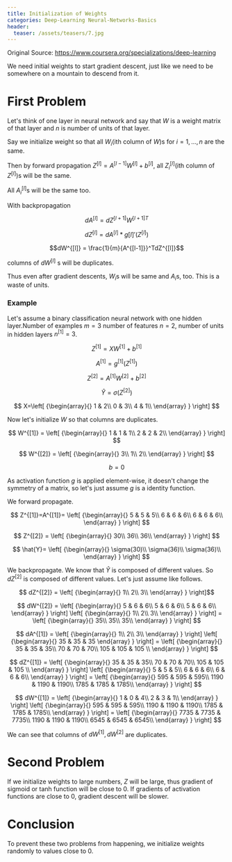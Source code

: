 ```yaml
---
title: Initialization of Weights
categories: Deep-Learning Neural-Networks-Basics
header:
  teaser: /assets/teasers/7.jpg
---
```




Original Source: https://www.coursera.org/specializations/deep-learning



We need initial weights to start gradient descent, just like we need to be somewhere on a mountain to descend from it.

# First Problem

Let's think of one layer in neural network and say that $W$ is a weight matrix of that layer and $n$ is number of units of that layer.

Say we initialize weight so that all $W_i$(ith column of $W$)s for $i=1,...,n$ are the same.

Then by forward propagation $Z^{[l]} = A^{[l-1]}W^{[l]}+b^{[l]}$, all $Z^{[l]}_i$(ith column of $Z^{[l]}$)s will be the same.

All $A^{[l]}_i$s will be the same too.

With backpropagation

$$ dA^{[l]} = dZ^{[l+1]}{W^{[l+1]}}^T $$

$$ dZ^{[l]} = dA^{[l]}*g{[l]}'(Z^{[l]}) $$

$$dW^{[l]} = \frac{1}{m}{A^{[l-1]}}^TdZ^{[l]}$$

columns of $dW^{[l]}$ s will be duplicates.

Thus even after gradient descents, $W_i$s will be same and $A_i$s, too. This is a waste of units.

### Example

Let's assume a binary classification neural network with one hidden layer.Number of examples $m=3$ number of features $n=2$, number of units in hidden layers $n^{[1]}=3$.

$$ Z^{[1]} = XW^{[1]} + b^{[1]} $$

$$ A^{[1]} = g^{[1]}(Z^{[1]}) $$

$$ Z^{[2]} = A^{[1]}W^{[2]} + b^{[2]} $$

$$ \hat{Y} = \sigma(Z^{[2]}) $$


$$
X=\left[ {\begin{array}{}
     1 & 2\\
     0 & 3\\
     4 & 1\\
    \end{array} } \right]
$$

Now let's initialize $W$ so that columns are duplicates.

$$
W^{[1]} = \left[ {\begin{array}{}
   1 & 1 & 1\\
   2 & 2 & 2\\
  \end{array} } \right]
$$

$$
W^{[2]} = \left[ {\begin{array}{}
   3\\
   1\\
   2\\
  \end{array} } \right]
$$


$$b=0$$

As activation function $g$ is applied element-wise, it doesn't change the symmetry of a matrix, so let's just assume $g$ is a identity function.

We forward propagate.

$$ Z^{[1]}=A^{[1]}= \left[ {\begin{array}{}
   5 & 5 & 5\\
   6 & 6 & 6\\
   6 & 6 & 6\\
  \end{array} } \right] $$

$$ Z^{[2]} = \left[ {\begin{array}{}
   30\\
   36\\
   36\\
  \end{array} } \right] $$

$$ \hat{Y}= \left[ {\begin{array}{}
   \sigma(30)\\
   \sigma(36)\\
   \sigma(36)\\
  \end{array} } \right] $$

We backpropagate. We know that $\hat{Y}$ is composed of different values. So $dZ^{[2]}$ is composed of different values. Let's just assume like follows.

$$ dZ^{[2]} = \left[ {\begin{array}{}
   1\\
   2\\
   3\\
  \end{array} } \right]$$

$$ dW^{[2]} =
\left[ {\begin{array}{}
   5 & 6 & 6\\
   5 & 6 & 6\\
   5 & 6 & 6\\
  \end{array} } \right]
\left[ {\begin{array}{}
   1\\
   2\\
   3\\
  \end{array} } \right] =
\left[ {\begin{array}{}
   35\\
   35\\
   35\\
  \end{array} } \right]
$$

$$
dA^{[1]} =
\left[ {\begin{array}{}
   1\\
   2\\
   3\\
  \end{array} } \right]
\left[ {\begin{array}{}
   35 & 35 & 35
  \end{array} } \right] =
\left[ {\begin{array}{}
   35 & 35 & 35\\
   70 & 70 & 70\\
   105 & 105 & 105 \\
  \end{array} } \right]
$$

$$
dZ^{[1]} =
\left[ {\begin{array}{}
   35 & 35 & 35\\
   70 & 70 & 70\\
   105 & 105 & 105 \\
  \end{array} } \right]
\left[ {\begin{array}{}
  5 & 5 & 5\\
  6 & 6 & 6\\
  6 & 6 & 6\\
 \end{array} } \right] =
 \left[ {\begin{array}{}
   595 & 595 & 595\\
   1190 & 1190 & 1190\\
   1785 & 1785 & 1785\\
  \end{array} } \right]
$$

$$
dW^{[1]} =
\left[ {\begin{array}{}
     1 & 0 & 4\\
     2 & 3 & 1\\
    \end{array} } \right]
\left[ {\begin{array}{}
  595 & 595 & 595\\
  1190 & 1190 & 1190\\
  1785 & 1785 & 1785\\
 \end{array} } \right] =
 \left[ {\begin{array}{}
   7735 & 7735 & 7735\\
   1190 & 1190 & 1190\\
   6545 & 6545 & 6545\\
  \end{array} } \right]
$$

We can see that columns of $dW^{[1]}, dW^{[2]}$ are duplicates.

# Second Problem

If we initialize weights to large numbers, $Z$ will be large, thus gradient of sigmoid or tanh function will be close to 0. If gradients of activation functions are close to 0, gradient descent will be slower.

# Conclusion

To prevent these two problems from happening, we initialize weights randomly to values close to 0.
